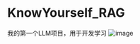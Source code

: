 # KnowYourself_RAG
我的第一个LLM项目，用于开发学习
![image](https://github.com/user-attachments/assets/8a0c0405-229a-420f-8b29-c21897ed9074)
